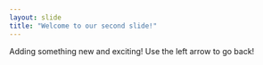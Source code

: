 ```yaml
---
layout: slide
title: "Welcome to our second slide!"
---
```

Adding something new and exciting!
Use the left arrow to go back!